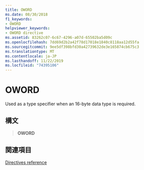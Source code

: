 ```yaml
---
title: OWORD
ms.date: 08/30/2018
f1_keywords:
- OWORD
helpviewer_keywords:
- OWORD directive
ms.assetid: 83262c07-6c67-4296-a07d-65502ba5d09c
ms.openlocfilehash: 7dd69d2b2a42f78d17018e1840c8118aa12d55fa
ms.sourcegitcommit: 9ee5df398bfd30a42739632de3e165874cb675c3
ms.translationtype: MT
ms.contentlocale: ja-JP
ms.lasthandoff: 11/22/2019
ms.locfileid: "74395106"
---
```

# <a name="oword"></a>OWORD

Used as a type specifier when an 16-byte data type is required.

## <a name="syntax"></a>構文

> **OWORD**

## <a name="see-also"></a>関連項目

[Directives reference](directives-reference.md)
